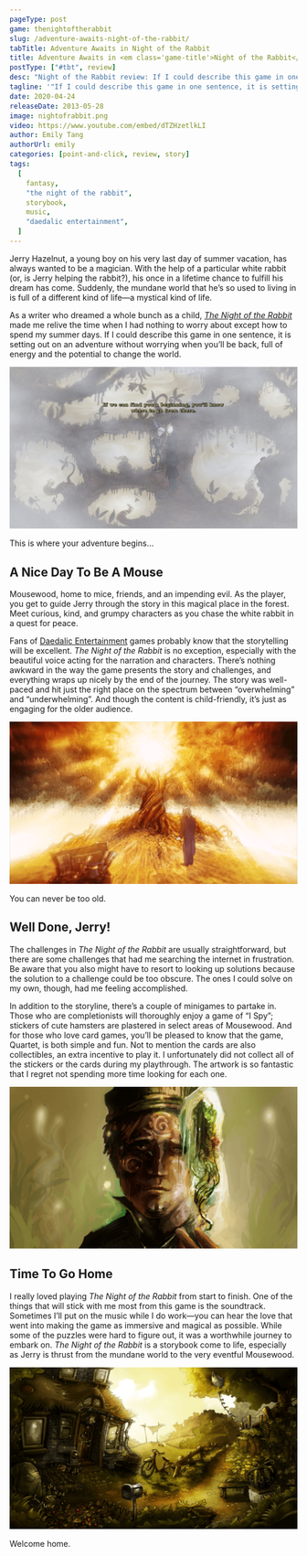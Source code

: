 ```yaml
---
pageType: post
game: thenightoftherabbit
slug: /adventure-awaits-night-of-the-rabbit/
tabTitle: Adventure Awaits in Night of the Rabbit
title: Adventure Awaits in <em class='game-title'>Night of the Rabbit</em>
postType: ["#tbt", review]
desc: "Night of the Rabbit review: If I could describe this game in one sentence, it is setting out on an adventure without worrying when you’ll be back, full of energy and the potential to change the world."
tagline: '"If I could describe this game in one sentence, it is setting out on an adventure without worrying when you’ll be back, full of energy and the potential to change the world."'
date: 2020-04-24
releaseDate: 2013-05-28
image: nightofrabbit.png
video: https://www.youtube.com/embed/dTZHzetlkLI
author: Emily Tang
authorUrl: emily
categories: [point-and-click, review, story]
tags:
  [
    fantasy,
    "the night of the rabbit",
    storybook,
    music,
    "daedalic entertainment",
  ]
---
```


Jerry Hazelnut, a young boy on his very last day of summer vacation, has always wanted to be a magician. With the help of a particular white rabbit (or, is Jerry helping the rabbit?), his once in a lifetime chance to fulfill his dream has come. Suddenly, the mundane world that he’s so used to living in is full of a different kind of life—a mystical kind of life.

As a writer who dreamed a whole bunch as a child, _[The Night of the Rabbit](https://store.steampowered.com/app/230820/The_Night_of_the_Rabbit/)_ made me relive the time when I had nothing to worry about except how to spend my summer days. If I could describe this game in one sentence, it is setting out on an adventure without worrying when you’ll be back, full of energy and the potential to change the world.

![This is where your story begins.][image0]

<figcaption>This is where your adventure begins...</figcaption>

## A Nice Day To Be A Mouse

Mousewood, home to mice, friends, and an impending evil. As the player, you get to guide Jerry through the story in this magical place in the forest. Meet curious, kind, and grumpy characters as you chase the white rabbit in a quest for peace.

Fans of [Daedalic Entertainment](https://twitter.com/daedalic?ref_src=twsrc%5Egoogle%7Ctwcamp%5Eserp%7Ctwgr%5Eauthor) games probably know that the storytelling will be excellent. _The Night of the Rabbit_ is no exception, especially with the beautiful voice acting for the narration and characters. There’s nothing awkward in the way the game presents the story and challenges, and everything wraps up nicely by the end of the journey. The story was well-paced and hit just the right place on the spectrum between “overwhelming” and “underwhelming”. And though the content is child-friendly, it’s just as engaging for the older audience.

![You can never be too old.][image1]

<figcaption>You can never be too old.</figcaption>

## Well Done, Jerry!

The challenges in _The Night of the Rabbit_ are usually straightforward, but there are some challenges that had me searching the internet in frustration. Be aware that you also might have to resort to looking up solutions because the solution to a challenge could be too obscure. The ones I could solve on my own, though, had me feeling accomplished.

In addition to the storyline, there’s a couple of minigames to partake in. Those who are completionists will thoroughly enjoy a game of “I Spy”; stickers of cute hamsters are plastered in select areas of Mousewood. And for those who love card games, you’ll be pleased to know that the game, Quartet, is both simple and fun. Not to mention the cards are also collectibles, an extra incentive to play it. I unfortunately did not collect all of the stickers or the cards during my playthrough. The artwork is so fantastic that I regret not spending more time looking for each one.

![LOOK AT HIM!!][image2]

## Time To Go Home

I really loved playing _The Night of the Rabbit_ from start to finish. One of the things that will stick with me most from this game is the soundtrack. Sometimes I’ll put on the music while I do work—you can hear the love that went into making the game as immersive and magical as possible. While some of the puzzles were hard to figure out, it was a worthwhile journey to embark on. _The Night of the Rabbit_ is a storybook come to life, especially as Jerry is thrust from the mundane world to the very eventful Mousewood.

![Welcome home.][image3]

<figcaption>Welcome home.</figcaption>

[image0]: ../../../images/post/nightoftherabbit/rabbit0.png
[image1]: ../../../images/post/nightoftherabbit/rabbit1.png
[image2]: ../../../images/post/nightoftherabbit/rabbit2.png
[image3]: ../../../images/post/nightoftherabbit/rabbit3.png
